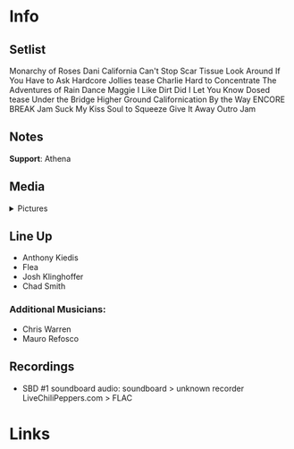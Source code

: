 # Info

## Setlist

Monarchy of Roses
Dani California
Can't Stop
Scar Tissue
Look Around
If You Have to Ask
Hardcore Jollies tease
Charlie
Hard to Concentrate
The Adventures of Rain Dance Maggie
I Like Dirt
Did I Let You Know
Dosed tease
Under the Bridge
Higher Ground
Californication
By the Way
ENCORE BREAK
Jam
Suck My Kiss
Soul to Squeeze
Give It Away
Outro Jam

## Notes

**Support**: Athena

## Media 

<details>
  <summary>Pictures</summary>
  <!--<img alt="Setlist" title="Setlist" src="_.jpg" height="200" />
  <img alt="Flyer" title="Flyer" src="_.jpg" height="200" />-->
</details>

## Line Up

* Anthony Kiedis
* Flea
* Josh Klinghoffer
* Chad Smith

### Additional Musicians:

* Chris Warren  
* Mauro Refosco

## Recordings

* SBD #1 soundboard audio: soundboard > unknown recorder LiveChiliPeppers.com > FLAC

# Links